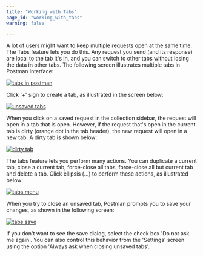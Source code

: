 ```yaml
---
title: "Working with Tabs"
page_id: "working_with_tabs"
warning: false

---
```


A lot of users might want to keep multiple requests open at the same time. The Tabs feature lets you do this. Any request you send (and its response) are local to the tab it's in, and you can switch to other tabs without losing the data in other tabs. The following screen illustrates multiple tabs in Postman interface:

[![tabs in postman](https://s3.amazonaws.com/postman-static-getpostman-com/postman-docs/Multiple_Tabs2.png)](https://s3.amazonaws.com/postman-static-getpostman-com/postman-docs/Multiple_Tabs2.png)

Click '+' sign to create a tab, as illustrated in the screen below:

[![unsaved tabs](https://s3.amazonaws.com/postman-static-getpostman-com/postman-docs/Multiple_Tabs1.png)](https://s3.amazonaws.com/postman-static-getpostman-com/postman-docs/Multiple_Tabs1.png)

 When you click on a saved request in the collection sidebar, the request will open in a tab that is open. However, if the request that's open in the current tab is dirty (orange dot in the tab header), the new request will open in a new tab. A dirty tab is shown below:

 [![dirty tab](https://s3.amazonaws.com/postman-static-getpostman-com/postman-docs/Multiple_Tabs1_Dirty.png)](https://s3.amazonaws.com/postman-static-getpostman-com/postman-docs/Multiple_Tabs1_Dirty.png)

 The tabs feature lets you perform many actions. You can duplicate a current tab, close a current tab, force-close all tabs, force-close all but current tab and delete a tab. Click ellipsis (...) to perform these actions, as illustrated below:

[![tabs menu](https://s3.amazonaws.com/postman-static-getpostman-com/postman-docs/Multiple_Tabs3.png)](https://s3.amazonaws.com/postman-static-getpostman-com/postman-docs/Multiple_Tabs3.png)

When you try to close an unsaved tab, Postman prompts you to save your changes, as shown in the following screen:

[![tabs save](https://s3.amazonaws.com/postman-static-getpostman-com/postman-docs/Multiple_Tabs_Save.png)](https://s3.amazonaws.com/postman-static-getpostman-com/postman-docs/Multiple_Tabs_Save.png)

If you don't want to see the save dialog, select the check box 'Do not ask me again'. You can also control this behavior from the 'Settings' screen using the option 'Always ask when closing unsaved tabs'. 
